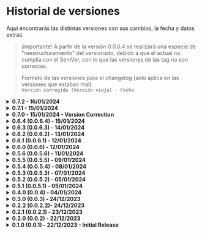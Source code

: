 # Historial de versiones

Aquí encontrarás las distintas versiones con sus cambios, la fecha y datos extras.

<blockquote>
¡Importante! A partir de la versión 0.0.6.4 se realizará una especie de "reestructuramiento" del versionado, debido a que el actual no cumplía con el SemVer, con lo que las versiones de las tag no son correctas.
</blockquote>
<blockquote>
Formato de las versiones para el changelog (solo aplica en las versiones que estaban mal):<br>
  <code>Versión corregida (Versión vieja) - Fecha</code>
</blockquote>

<details>
  <summary><b>0.7.2 - 16/01/2024</b></summary>

- Frontend: finalización del apartado de la web genérica para visualizar los eventos desde el código qr, pequeñas mejoras en el frontend de la RPi

- Backend: los logs ahora se redirigen a un archivo .log que se crea con cada inicio del servidor, contiene todas las requests que se le hacen al servidor y se mantiene la IP, el método, la fecha y hora y la ruta a la que se le hace la request

- Backend 2: añadidas nuevas rutas, he eliminado las rutas automáticas ya que necesito personalizar lo que hacen algunas rutas, con lo que he creado dashRoutes (ya que todo lo que tiene que ver con la dash debe de estar en /dash) y webRoutes (que son todas las rutas que se exponen a los usuarios normales, la de la RPi y la genérica de los eventos), nueva ruta en la API para poder gestionar bien el obtener los datos de un evento

- Assets: dejar de utilizar una ruta relativa, uso de rutas absolutas

</details>

<details>
  <summary><b>0.7.1 - 15/01/2024</b></summary>

- Frontend: Añadidos ficheros para generar la interfaz de la web del evento que se muestra en el QR (sin finalizar)

- Backend: añadido un log de los requests que se le hace al servidor web

</details>

<details>
  <summary><b>0.7.0 - 15/01/2024 - Version Correction</b></summary>

- Frontend: Añadidos más efectos en la web de la RPi, añadido el fade in y fade out al qr y a la portadilla y un cambio de color smooth del header si es necesario. Añadido el QR del evento en el panel de control. QR generados automáticamente con QRCode.js, editado el texto del formulario de crear evento, que estaba como "Subir miniatura"

- Ficheros: añadido el js de QRCode.js para poder generar los QRs de los eventos

- Backend: además del filtrado de eventos, ahora también hay una organización de eventos por fecha, ya que antes se hacía automáticamente por nombre y por fecha de inserción el la DB, eliminado el qr_url en la función de guardar evento

- Changelog: cambiado al versionado semántico, ya que el anterior no cumplía con el SemVer, cambiadas todas las versiones anteriores para coincidir con el nuevo formato

</details>

<details>
  <summary><b>0.6.4 (0.0.6.4) - 15/01/2024</b></summary>

- Gitignore + Dockerignore: eliminada la carpeta de data, y la carpeta de uploads para evitar problemas al futuro

- Env: añadida la variable de entorno `APP_URL` para poder utilizarla en la ruta de la miniatura

- Env Example: creado el archivo `.env.example` para que se pueda ver qué variables de entorno son necesarias para que la aplicación funcione correctamente

- Readme: añadida la nueva variable de entorno

- Index: editado el secret para que use la variable de entorno

- Postman: eliminada la colección de Postman ya que la API ha sido modificada y necesita alguna actualización. No sé si volveré a subir la colección de Postman, ya que al final la API está pensada para usar con formularios y los datos introducidos de otras formas no se subirán correctamente a la base de datos.

</details>

<details>
  <summary><b>0.6.3 (0.0.6.3) - 14/01/2024</b></summary>

- Frontend: aviso sobre no poder editar miniaturas

- Backend: eliminar la miniatura una vez que se elimina el evento para que no se quede en el servidor ocupando espacio

</details>

<details>
  <summary><b>0.6.2 (0.0.6.2) - 13/01/2024</b></summary>

- Frontend: Formulario para subir miniatura funcionando correctamente, url de la imagen guardada correctamente, eliminada edición de la miniatura

- Backend: ruta para subir miniatura funcionando correctamente

</details>

<details>
  <summary><b>0.6.1 (0.0.6.1) - 12/01/2024</b></summary>

- Frontend: Web de la RPi casi finalizada, falta eliminar el uso de elementos placeholder, fixeado el calendario para que empiece en lunes y no en domingo

</details>

<details>
  <summary><b>0.6.0 (0.0.6) - 12/01/2024</b></summary>

- Frontend: Web de la RPi casi finalizada, le falta animación y no usar elementos placeholder, pero está prácticamente lista

</details>

<details>
  <summary><b>0.5.6 (0.0.5.6) - 11/01/2024</b></summary>

- Backend: cambiado el nombre del archivo de funciones de la base de datos de eventos, para tener mayor claridad en el futuro a la hora de crear la autenticación de usuarios, realizar funciones de generar ID de usuario y de eventos para arreglar un error grave que tenía el código que permitía duplicar IDs de eventos

- "Frontend": subidos los archivos necesarios para posteriormente generar la interfaz de la RPi

- Changelog: mejorar formato para reducir el tamaño del archivo (visualmente) y mejorada la categorización de las distintas versiones

</details>

<details>
  <summary><b>0.5.5 (0.0.5.5) - 09/01/2024</b></summary>

- Docker: añadido un `dockerfile` para poder generar un container con la aplicación (no tengo pensado publicar el container en DockerHub, pero será práctico en el momento en el que se implante en producción)

- Backend: cambiado el puerto para que ya use el del .env

- Package.json: añadido el script `npm run docker:build` para poder generar el container con la aplicación y `docker:run` desplegarlo. Añadido los scripts de versioning.

- Readme: añadido el apartado de instalación con Docker

- Backend: fixeada la ruta de creación de un evento, que no retornaba código 200 cuando todo funcionaba bien

</details>

<details>
  <summary><b>0.5.4 (0.0.5.4) - 08/01/2024</b></summary>

- Postman: exportada la colección de Postman para incluirla en el repositorio (solo tiene las rutas de la API, no las de auth)

- Frontend: añadido el botón de eliminar evento en el modal de visualizar evento, además de un paso intermedio para asegurarse del borrado

- Package.json: añadido el script `npm start` para poder trabajar con auto-reload

</details>

<details>
  <summary><b>0.5.3 (0.0.5.3) - 07/01/2024</b></summary>

- Frontend: ahora, cuando clickas en un evento, tienes la opción de editar el evento

- Backend: añadida la ruta para editar eventos

</details>

<details>
  <summary><b>0.5.2 (0.0.5.2) - 05/01/2024</b></summary>

- Frontend: ahora el calendario además de mostrar el modal con los datos del evento, también muestra un modal con un formulario para añadir un evento cuando pinchas en un día concreto (en el formulario puedes cambiar el día si te has equivocado)

- Estructura de la web: eliminadas todas las webs y formularios creados anteriormente para el testing, poco a poco se está moviendo todo hacia la web final. Además, todo el testing de las apis se está haciendo con POSTMAN, por lo que no es necesario tener una web para ello

- Backend: eliminadas las redirecciones a la página de eventslist, ya que no existe

- Changelog: reordenar el changelog para siempre dejar por encima la última actualización realizada

</details>

<details>
  <summary><b>0.5.1 (0.0.5.1) - 05/01/2024</b></summary>

- Frontend: conteo de eventos funcionando correctamente, calendario muestra ya los eventos correctamente, al clickar en el evento se abre un modal con los datos del evento (añadido también en esta versión)

- Backend: eliminado full_desc ya que al final el planteo será distinto acerca de cómo mirarán los usuarios la info del evento, misma página que ven en la rpi, será a la que acceda el usuario con el qr

</details>

<details>
  <summary><b>0.4.0 (0.0.4) - 04/01/2024</b></summary>

- Backend: añadir rutas a través de un ruter y organización de las rutas por categoría, siendo la primera parte de la url la categoría (api, auth, etc) y la segunda parte la ruta en sí

- Databases: fixear una ruta que usaba una database que no existía

- Frontend: fixear errores de rutas luego del cambio en los distintos formularios

- Postman: creadas las distintas requests necesarias para poder probar el backend, la api y las distintas rutas

</details>

<details>
  <summary><b>0.3.0 (0.0.3) - 24/12/2023</b></summary>

- Backend: hacer que las rutas que añadan automáticamente (con propósitos de testing, luego se eliminará ya que cada ruta tiene unos requisitos distintos)

- DB: eliminar db larga, conservar una sola db y añadir los campos que faltan a la única que existirá sobre las entradas

</details>

<details>
  <summary><b>0.2.2 (0.0.2.2)- 24/12/2023</b></summary>

- Frontend: añadir formulario para comprobar eventos

</details>

<details>
  <summary><b>0.2.1 (0.0.2.1) - 23/12/2023</b></summary>

- Añadir archivo de changelog

- Añadir archivo de tareas relacionado con las distintas futuras versiones

</details>

<details>
  <summary><b>0.2.0 (0.0.2) - 22/12/2023</b></summary>

- Frontend: eliminar y comprobar existencia de eventos

- Backend: eliminar y comprobar eventos

</details>

<details>
  <summary><b>0.1.0 (0.0.1) - 22/12/2023 - Initial Release</b></summary>

- Commit inicial, añadido backend y un frontend para hacer pruebas

- Frontend: añadir y visualizar eventos

- Backend: añadir, visualizar eventos, gestionar frontend y realizar operaciones en la db

</details>
